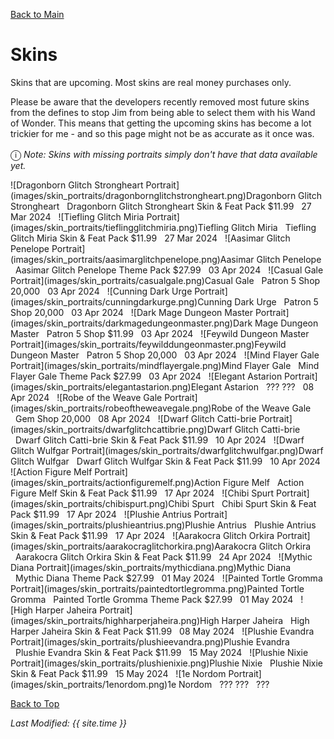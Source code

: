 [Back to Main](index.md)

# Skins

Skins that are upcoming. Most skins are real money purchases only.

Please be aware that the developers recently removed most future skins from the defines to stop Jim from being able to select them with his Wand of Wonder. This means that getting the upcoming skins has become a lot trickier for me - and so this page might not be as accurate as it once was.

<span style="font-size:1.2em;">ⓘ</span> *Note: Skins with missing portraits simply don't have that data available yet.*

<span class="skinTableColumn">
    <span class="skinTableRow">
        <span class="skinTableIcon">
            ![Dragonborn Glitch Strongheart Portrait](images/skin_portraits/dragonbornglitchstrongheart.png)Dragonborn Glitch Strongheart
        </span>
        <span class="skinTableSource">
            <span style="margin-left: 8px;">Dragonborn Glitch Strongheart Skin & Feat Pack</span>
        </span>
        <span class="skinTableCost">
            <span style="margin-right: 8px;">$11.99</span>
        </span>
        <span class="skinTableDate">
            <span style="margin-right: 8px;">27 Mar 2024</span>
        </span>
    </span>
    <span class="skinTableRow">
        <span class="skinTableIcon">
            ![Tiefling Glitch Miria Portrait](images/skin_portraits/tieflingglitchmiria.png)Tiefling Glitch Miria
        </span>
        <span class="skinTableSource">
            <span style="margin-left: 8px;">Tiefling Glitch Miria Skin & Feat Pack</span>
        </span>
        <span class="skinTableCost">
            <span style="margin-right: 8px;">$11.99</span>
        </span>
        <span class="skinTableDate">
            <span style="margin-right: 8px;">27 Mar 2024</span>
        </span>
    </span>
    <span class="skinTableRow">
        <span class="skinTableIcon">
            ![Aasimar Glitch Penelope Portrait](images/skin_portraits/aasimarglitchpenelope.png)Aasimar Glitch Penelope
        </span>
        <span class="skinTableSource">
            <span style="margin-left: 8px;">Aasimar Glitch Penelope Theme Pack</span>
        </span>
        <span class="skinTableCost">
            <span style="margin-right: 8px;">$27.99</span>
        </span>
        <span class="skinTableDate">
            <span style="margin-right: 8px;">03 Apr 2024</span>
        </span>
    </span>
    <span class="skinTableRow">
        <span class="skinTableIcon">
            ![Casual Gale Portrait](images/skin_portraits/casualgale.png)Casual Gale
        </span>
        <span class="skinTableSource">
            <span style="margin-left: 8px;">Patron 5 Shop</span>
        </span>
        <span class="skinTableCost">
            <span style="margin-right: 8px;">20,000</span>
        </span>
        <span class="skinTableDate">
            <span style="margin-right: 8px;">03 Apr 2024</span>
        </span>
    </span>
    <span class="skinTableRow">
        <span class="skinTableIcon">
            ![Cunning Dark Urge Portrait](images/skin_portraits/cunningdarkurge.png)Cunning Dark Urge
        </span>
        <span class="skinTableSource">
            <span style="margin-left: 8px;">Patron 5 Shop</span>
        </span>
        <span class="skinTableCost">
            <span style="margin-right: 8px;">20,000</span>
        </span>
        <span class="skinTableDate">
            <span style="margin-right: 8px;">03 Apr 2024</span>
        </span>
    </span>
    <span class="skinTableRow">
        <span class="skinTableIcon">
            ![Dark Mage Dungeon Master Portrait](images/skin_portraits/darkmagedungeonmaster.png)Dark Mage Dungeon Master
        </span>
        <span class="skinTableSource">
            <span style="margin-left: 8px;">Patron 5 Shop</span>
        </span>
        <span class="skinTableCost">
            <span style="margin-right: 8px;">$11.99</span>
        </span>
        <span class="skinTableDate">
            <span style="margin-right: 8px;">03 Apr 2024</span>
        </span>
    </span>
    <span class="skinTableRow">
        <span class="skinTableIcon">
            ![Feywild Dungeon Master Portrait](images/skin_portraits/feywilddungeonmaster.png)Feywild Dungeon Master
        </span>
        <span class="skinTableSource">
            <span style="margin-left: 8px;">Patron 5 Shop</span>
        </span>
        <span class="skinTableCost">
            <span style="margin-right: 8px;">20,000</span>
        </span>
        <span class="skinTableDate">
            <span style="margin-right: 8px;">03 Apr 2024</span>
        </span>
    </span>
    <span class="skinTableRow">
        <span class="skinTableIcon">
            ![Mind Flayer Gale Portrait](images/skin_portraits/mindflayergale.png)Mind Flayer Gale
        </span>
        <span class="skinTableSource">
            <span style="margin-left: 8px;">Mind Flayer Gale Theme Pack</span>
        </span>
        <span class="skinTableCost">
            <span style="margin-right: 8px;">$27.99</span>
        </span>
        <span class="skinTableDate">
            <span style="margin-right: 8px;">03 Apr 2024</span>
        </span>
    </span>
    <span class="skinTableRow">
        <span class="skinTableIcon">
            ![Elegant Astarion Portrait](images/skin_portraits/elegantastarion.png)Elegant Astarion
        </span>
        <span class="skinTableSource">
            <span style="margin-left: 8px;">???</span>
        </span>
        <span class="skinTableCost">
            <span style="margin-right: 8px;">???</span>
        </span>
        <span class="skinTableDate">
            <span style="margin-right: 8px;">08 Apr 2024</span>
        </span>
    </span>
    <span class="skinTableRow">
        <span class="skinTableIcon">
            ![Robe of the Weave Gale Portrait](images/skin_portraits/robeoftheweavegale.png)Robe of the Weave Gale
        </span>
        <span class="skinTableSource">
            <span style="margin-left: 8px;">Gem Shop</span>
        </span>
        <span class="skinTableCost">
            <span style="margin-right: 8px;">20,000</span>
        </span>
        <span class="skinTableDate">
            <span style="margin-right: 8px;">08 Apr 2024</span>
        </span>
    </span>
    <span class="skinTableRow">
        <span class="skinTableIcon">
            ![Dwarf Glitch Catti-brie Portrait](images/skin_portraits/dwarfglitchcattibrie.png)Dwarf Glitch Catti-brie
        </span>
        <span class="skinTableSource">
            <span style="margin-left: 8px;">Dwarf Glitch Catti-brie Skin & Feat Pack</span>
        </span>
        <span class="skinTableCost">
            <span style="margin-right: 8px;">$11.99</span>
        </span>
        <span class="skinTableDate">
            <span style="margin-right: 8px;">10 Apr 2024</span>
        </span>
    </span>
    <span class="skinTableRow">
        <span class="skinTableIcon">
            ![Dwarf Glitch Wulfgar Portrait](images/skin_portraits/dwarfglitchwulfgar.png)Dwarf Glitch Wulfgar
        </span>
        <span class="skinTableSource">
            <span style="margin-left: 8px;">Dwarf Glitch Wulfgar Skin & Feat Pack</span>
        </span>
        <span class="skinTableCost">
            <span style="margin-right: 8px;">$11.99</span>
        </span>
        <span class="skinTableDate">
            <span style="margin-right: 8px;">10 Apr 2024</span>
        </span>
    </span>
    <span class="skinTableRow">
        <span class="skinTableIcon">
            ![Action Figure Melf Portrait](images/skin_portraits/actionfiguremelf.png)Action Figure Melf
        </span>
        <span class="skinTableSource">
            <span style="margin-left: 8px;">Action Figure Melf Skin & Feat Pack</span>
        </span>
        <span class="skinTableCost">
            <span style="margin-right: 8px;">$11.99</span>
        </span>
        <span class="skinTableDate">
            <span style="margin-right: 8px;">17 Apr 2024</span>
        </span>
    </span>
    <span class="skinTableRow">
        <span class="skinTableIcon">
            ![Chibi Spurt Portrait](images/skin_portraits/chibispurt.png)Chibi Spurt
        </span>
        <span class="skinTableSource">
            <span style="margin-left: 8px;">Chibi Spurt Skin & Feat Pack</span>
        </span>
        <span class="skinTableCost">
            <span style="margin-right: 8px;">$11.99</span>
        </span>
        <span class="skinTableDate">
            <span style="margin-right: 8px;">17 Apr 2024</span>
        </span>
    </span>
    <span class="skinTableRow">
        <span class="skinTableIcon">
            ![Plushie Antrius Portrait](images/skin_portraits/plushieantrius.png)Plushie Antrius
        </span>
        <span class="skinTableSource">
            <span style="margin-left: 8px;">Plushie Antrius Skin & Feat Pack</span>
        </span>
        <span class="skinTableCost">
            <span style="margin-right: 8px;">$11.99</span>
        </span>
        <span class="skinTableDate">
            <span style="margin-right: 8px;">17 Apr 2024</span>
        </span>
    </span>
    <span class="skinTableRow">
        <span class="skinTableIcon">
            ![Aarakocra Glitch Orkira Portrait](images/skin_portraits/aarakocraglitchorkira.png)Aarakocra Glitch Orkira
        </span>
        <span class="skinTableSource">
            <span style="margin-left: 8px;">Aarakocra Glitch Orkira Skin & Feat Pack</span>
        </span>
        <span class="skinTableCost">
            <span style="margin-right: 8px;">$11.99</span>
        </span>
        <span class="skinTableDate">
            <span style="margin-right: 8px;">24 Apr 2024</span>
        </span>
    </span>
    <span class="skinTableRow">
        <span class="skinTableIcon">
            ![Mythic Diana Portrait](images/skin_portraits/mythicdiana.png)Mythic Diana
        </span>
        <span class="skinTableSource">
            <span style="margin-left: 8px;">Mythic Diana Theme Pack</span>
        </span>
        <span class="skinTableCost">
            <span style="margin-right: 8px;">$27.99</span>
        </span>
        <span class="skinTableDate">
            <span style="margin-right: 8px;">01 May 2024</span>
        </span>
    </span>
    <span class="skinTableRow">
        <span class="skinTableIcon">
            ![Painted Tortle Gromma Portrait](images/skin_portraits/paintedtortlegromma.png)Painted Tortle Gromma
        </span>
        <span class="skinTableSource">
            <span style="margin-left: 8px;">Painted Tortle Gromma Theme Pack</span>
        </span>
        <span class="skinTableCost">
            <span style="margin-right: 8px;">$27.99</span>
        </span>
        <span class="skinTableDate">
            <span style="margin-right: 8px;">01 May 2024</span>
        </span>
    </span>
    <span class="skinTableRow">
        <span class="skinTableIcon">
            ![High Harper Jaheira Portrait](images/skin_portraits/highharperjaheira.png)High Harper Jaheira
        </span>
        <span class="skinTableSource">
            <span style="margin-left: 8px;">High Harper Jaheira Skin & Feat Pack</span>
        </span>
        <span class="skinTableCost">
            <span style="margin-right: 8px;">$11.99</span>
        </span>
        <span class="skinTableDate">
            <span style="margin-right: 8px;">08 May 2024</span>
        </span>
    </span>
    <span class="skinTableRow">
        <span class="skinTableIcon">
            ![Plushie Evandra Portrait](images/skin_portraits/plushieevandra.png)Plushie Evandra
        </span>
        <span class="skinTableSource">
            <span style="margin-left: 8px;">Plushie Evandra Skin & Feat Pack</span>
        </span>
        <span class="skinTableCost">
            <span style="margin-right: 8px;">$11.99</span>
        </span>
        <span class="skinTableDate">
            <span style="margin-right: 8px;">15 May 2024</span>
        </span>
    </span>
    <span class="skinTableRow">
        <span class="skinTableIcon">
            ![Plushie Nixie Portrait](images/skin_portraits/plushienixie.png)Plushie Nixie
        </span>
        <span class="skinTableSource">
            <span style="margin-left: 8px;">Plushie Nixie Skin & Feat Pack</span>
        </span>
        <span class="skinTableCost">
            <span style="margin-right: 8px;">$11.99</span>
        </span>
        <span class="skinTableDate">
            <span style="margin-right: 8px;">15 May 2024</span>
        </span>
    </span>
    <span class="skinTableRow">
        <span class="skinTableIcon">
            ![1e Nordom Portrait](images/skin_portraits/1enordom.png)1e Nordom
        </span>
        <span class="skinTableSource">
            <span style="margin-left: 8px;">???</span>
        </span>
        <span class="skinTableCost">
            <span style="margin-right: 8px;">???</span>
        </span>
        <span class="skinTableDate">
            <span style="margin-right: 8px;">???</span>
        </span>
    </span>
</span>

[Back to Top](#top)

*Last Modified: {{ site.time }}*